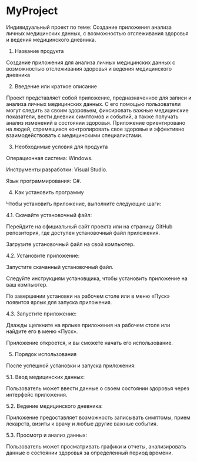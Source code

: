 # MyProject
 Индивидуальный проект по теме: Создание приложения анализа личных медицинских данных, с возможностью отслеживания здоровья и ведения медицинского дневника.

 1. Название продукта

Создание приложения для анализа личных медицинских данных с возможностью отслеживания здоровья и ведения медицинского дневника

2. Введение или краткое описание

Проект представляет собой приложение, предназначенное для записи и анализа личных медицинских данных. С его помощью пользователи могут следить за своим здоровьем, фиксировать важные медицинские показатели, вести дневник симптомов и событий, а также получать анализ изменений в состоянии здоровья. Приложение ориентировано на людей, стремящихся контролировать свое здоровье и эффективно взаимодействовать с медицинскими специалистами.

3. Необходимые условия для  продукта

Операционная система: Windows.

Инструменты разработки: Visual Studio.

Язык программирования: C#.

4. Как установить программу

Чтобы установить приложение, выполните следующие шаги:

4.1. Скачайте установочный файл:

Перейдите на официальный сайт проекта или на страницу GitHub репозитория, где доступен установочный файл приложения.

Загрузите установочный файл на свой компьютер.

4.2. Установите приложение:

Запустите скачанный установочный файл.

Следуйте инструкциям установщика, чтобы установить приложение на ваш компьютер.

По завершении установки на рабочем столе или в меню «Пуск» появится ярлык для запуска приложения.

4.3. Запустите приложение:

Дважды щелкните на ярлыке приложения на рабочем столе или найдите его в меню «Пуск».

Приложение откроется, и вы сможете начать его использование.

5. Порядок использования

После успешной установки и запуска приложения:

5.1. Ввод медицинских данных:

Пользователь может ввести данные о своем состоянии здоровья через интерфейс приложения.

5.2. Ведение медицинского дневника:

Приложение предоставляет возможность записывать симптомы, прием лекарств, визиты к врачу и любые другие важные события.

5.3. Просмотр и анализ данных:

Пользователь может просматривать графики и отчеты, анализировать данные о состоянии здоровья за определенный период времени.


